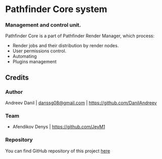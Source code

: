 # Pathfinder Core system
### Management and control unit.
Pathfinder Core is a part of Pathfinder Render Manager, which process:
* Render jobs and their distribution by render nodes.
* User permissions control.
* Automating
* Plugins management

## Credits
### Author
Andreev Danil | danssg08@gmail.com | https://github.com/DanilAndreev
### Team
* Afendikov Denys | https://github.com/JeyM1
### Repository
You can find GitHub repository of this project [here](https://github.com/Pathfinder-Systems/pathfinder-core)
